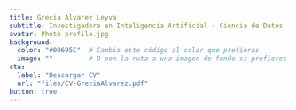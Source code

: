```yaml
---
title: Grecia Alvarez Leyva
subtitle: Investigadora en Inteligencia Artificial · Ciencia de Datos
avatar: Photo profile.jpg
background:
  color: "#00695C"  # Cambia este código al color que prefieras
  image: ""         # O pon la ruta a una imagen de fondo si prefieres
cta:
  label: "Descargar CV"
  url: "files/CV-GreciaAlvarez.pdf"
button: true
---
```

